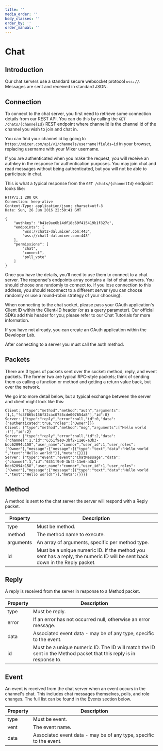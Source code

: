 ```yaml
---
title: ''
media_order: ''
body_classes: ''
order_by: ''
order_manual: ''
---
```


# Chat
## Introduction
Our chat servers use a standard secure websocket protocol `wss://`. Messages are sent and received in standard JSON.

## Connection
To connect to the chat server, you first need to retrieve some connection details from our REST API. You can do this by calling the `GET /chats/{channelId}` REST endpoint where channelId is the channel id of the channel you wish to join and chat in.

You can find your channel id by going to `https://mixer.com/api/v1/channels/username?fields=id` in your browser, replacing username with your Mixer username.

If you are authenticated when you make the request, you will receive an authkey in the response for authentication purposes. You may join chat and read messages without being authenticated, but you will not be able to participate in chat.

This is what a typical response from the `GET /chats/{channelId}` endpoint looks like:

```
HTTP/1.1 200 OK
Connection: keep-alive
Content-Type: application/json; charset=utf-8
Date: Sun, 26 Jun 2016 22:50:41 GMT

{
    "authkey": "b41e9ae6b14df18c59f415419b1f827c",
    "endpoints": [
        "wss://chat2-dal.mixer.com:443",
        "wss://chat1-dal.mixer.com:443"
    ],
    "permissions": [
        "chat",
        "connect",
        "poll_vote"
    ]
}
```
Once you have the details, you'll need to use them to connect to a chat server. The response's endpoints array contains a list of chat servers. You should choose one randomly to connect to. If you lose connection to this address, you should reconnect to a different server (you can choose randomly or use a round-robin strategy of your choosing).

When connecting to the chat socket, please pass your OAuth application's Client ID within the Client-ID header (or as a query parameter). Our official SDKs add this header for you; please refer to our Chat Tutorials for more information.

If you have not already, you can create an OAuth application within the Developer Lab.

After connecting to a server you must call the auth method.

## Packets
There are 3 types of packets sent over the socket: method, reply, and event packets. The former two are typical RPC-style packets; think of sending them as calling a function or method and getting a return value back, but over the network.

We go into more detail below, but a typical exchange between the server and client might look like this:
```
Client: {"type":"method","method":"auth","arguments":[1,1,"fc3f865c156f32cac0755cde007654a8"],"id":0}
Server: {"type":"reply","error":null,"id":0,"data":{"authenticated":true,"roles":["Owner"]}}
Client: {"type":"method","method":"msg","arguments":["Hello world :)"],"id":2}
Server: {"type":"reply","error":null,"id":2,"data":{"channel":1,"id":"6351f9e0-3bf2-11e6-a3b3-bdc62094c158","user_name":"connor","user_id":1,"user_roles":["Owner"],"message":{"message":[{"type":"text","data":"Hello world ","text":"Hello world!"}],"meta":{}}}}
Server: {"type":"event","event":"ChatMessage","data":{"channel":1,"id":"6351f9e0-3bf2-11e6-a3b3-bdc62094c158","user_name":"connor","user_id":1,"user_roles":["Owner"],"message":{"message":[{"type":"text","data":"Hello world ","text":"Hello world!"}],"meta":{}}}}
```
## Method
A method is sent to the chat server the server will respond with a Reply packet.

| Property  | Description                                                                                                                 |
| --------- | --------------------------------------------------------------------------------------------------------------------------- |
| type      | Must be method.                                                                                                             |
| method    | The method name to execute.                                                                                                 |
| arguments | An array of arguments, specific per method type.                                                                            |
| id        | Must be a unique numeric ID. If the method you sent has a reply, the numeric ID will be sent back down in the Reply packet. |

## Reply
A reply is received from the server in response to a Method packet.

| Property | Description                                                                                                        |
| -------- | ------------------------------------------------------------------------------------------------------------------ |
| type     | Must be reply.                                                                                                     |
| error    | If an error has not occurred null, otherwise an error message.                                                     |
| data     | Associated event data - may be of any type, specific to the event.                                                 |
| id       | Must be a unique numeric ID. The ID will match the ID sent in the Method packet that this reply is in response to. |

## Event
An event is received from the chat server when an event occurs in the channel's chat. This includes chat messages themselves, polls, and role changes. The full list can be found in the Events section below.

| Property | Description                                                        |
| -------- | ------------------------------------------------------------------ |
| type     | Must be event.                                                     |
| vent     | The event name.                                                    |
| data     | Associated event data - may be of any type, specific to the event. |